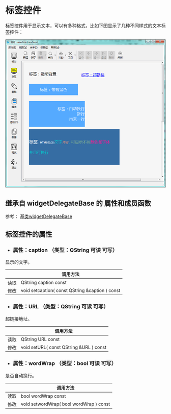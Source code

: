 # 标签控件

标签控件用于显示文本，可以有多种格式，比如下图显示了几种不同样式的文本标签控件：

![example](2-8-01.png)

## 继承自 widgetDelegateBase 的 属性和成员函数

参考： [基类widgetDelegateBase](2-2-base)

## 标签控件的属性

- ### 属性：caption （类型：QString 可读 可写）

显示的文字。

| |调用方法|
| - | - |
|读取|QString caption const|
|修改|void setcaption( const QString &caption ) const|

- ### 属性：URL （类型：QString 可读 可写）

超链接地址。

| |调用方法|
| - | - |
|读取|QString URL const|
|修改|void setURL( const QString &URL ) const|

- ### 属性：wordWrap （类型：bool 可读 可写）

是否自动换行。

| |调用方法|
| - | - |
|读取|bool wordWrap const|
|修改|void setwordWrap( bool wordWrap ) const|



